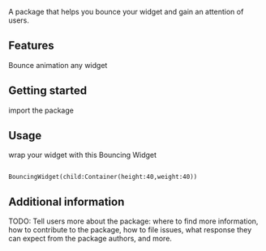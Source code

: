 <!--
This README describes the package. If you publish this package to pub.dev,
this README's contents appear on the landing page for your package.

For information about how to write a good package README, see the guide for
[writing package pages](https://dart.dev/guides/libraries/writing-package-pages).

For general information about developing packages, see the Dart guide for
[creating packages](https://dart.dev/guides/libraries/create-library-packages)
and the Flutter guide for
[developing packages and plugins](https://flutter.dev/developing-packages).
-->

 A package that helps you bounce your widget and gain an attention of users.

## Features

Bounce animation 
any widget


## Getting started

import the package



## Usage

wrap your widget with this Bouncing Widget

<code>
BouncingWidget(child:Container(height:40,weight:40))
</code>

## Additional information

TODO: Tell users more about the package: where to find more information, how to
contribute to the package, how to file issues, what response they can expect
from the package authors, and more.
